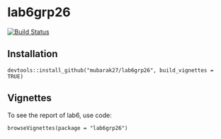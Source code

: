 # lab6grp26

[![Build Status](https://travis-ci.org/mubarak27/lab6grp26.svg?branch=master)](https://travis-ci.org/mubarak27/lab6grp26)

## Installation
``
    devtools::install_github("mubarak27/lab6grp26", build_vignettes = TRUE)
``

## Vignettes
To see the report of lab6, use code:

``
    browseVignettes(package = "lab6grp26")
``
